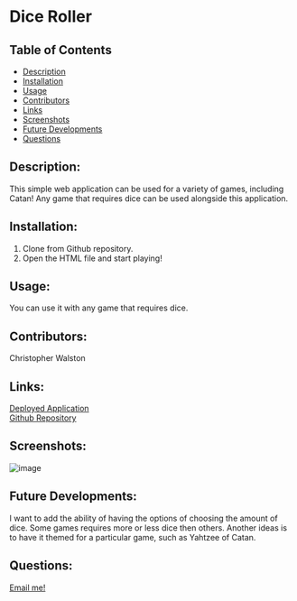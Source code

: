 # Dice Roller

## Table of Contents
* [Description](#description)
* [Installation](#installation)
* [Usage](#usage)
* [Contributors](#contributors)
* [Links](#links)
* [Screenshots](#screenshots)
* [Future Developments](#futuredevelopments)
* [Questions](#questions)

## Description:
This simple web application can be used for a variety of games, including Catan! 
Any game that requires dice can be used alongside this application. 

## Installation:
1. Clone from Github repository. <br>
2. Open the HTML file and start playing!

## Usage:
You can use it with any game that requires dice.

## Contributors:
Christopher Walston <br>

## Links:
[Deployed Application](https://chrisrw300.github.io/dice-roller/)<br>
[Github Repository](https://github.com/chrisrw300/dice-roller)

## Screenshots:
![image](https://user-images.githubusercontent.com/65309756/106662345-8144cb80-655f-11eb-83d9-4f3a14624d04.png)

## Future Developments:
I want to add the ability of having the options of choosing the amount of dice. Some games requires more or less dice then others. Another ideas is to have it themed for a particular game, such as Yahtzee of Catan.

## Questions:
[Email me!](chrisrw300@gmail.com)